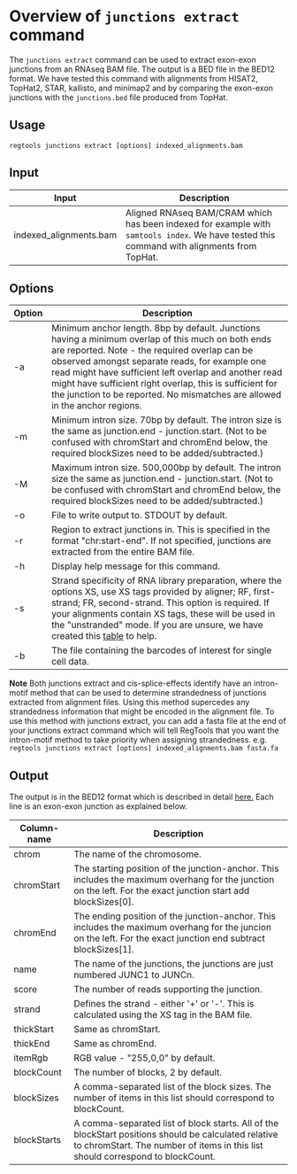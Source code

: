 # Overview of `junctions extract` command

The `junctions extract` command can be used to extract exon-exon junctions from an RNAseq BAM file. The output is a BED file in the BED12 format. We have tested this command with alignments from HISAT2, TopHat2, STAR, kallisto, and minimap2 and by comparing the exon-exon junctions with the `junctions.bed` file produced from TopHat.

## Usage

`regtools junctions extract [options] indexed_alignments.bam`

## Input

| Input                  | Description |
| ------                 | ----------- |
| indexed_alignments.bam | Aligned RNAseq BAM/CRAM which has been indexed for example with `samtools index`. We have tested this command with alignments from TopHat.|

## Options

| Option  | Description |
| ------  | ----------- |
| -a      | Minimum anchor length. 8bp by default. Junctions having a minimum overlap of this much on both ends are reported. Note - the required overlap can be observed amongst separate reads, for example one read might have sufficient left overlap and another read might have sufficient right overlap, this is sufficient for the junction to be reported. No mismatches are allowed in the anchor regions.|
| -m      | Minimum intron size. 70bp by default. The intron size is the same as junction.end - junction.start. (Not to be confused with chromStart and chromEnd below, the required blockSizes need to be added/subtracted.)|
| -M      | Maximum intron size. 500,000bp by default. The intron size the same as junction.end - junction.start. (Not to be confused with chromStart and chromEnd below, the required blockSizes need to be added/subtracted.)|
| -o      | File to write output to. STDOUT by default.|
| -r      | Region to extract junctions in. This is specified in the format "chr:start-end". If not specified, junctions are extracted from the entire BAM file.|
| -h      | Display help message for this command.|
| -s      | Strand specificity of RNA library preparation, where the options XS, use XS tags provided by aligner; RF, first-strand; FR, second-strand. This option is required. If your alignments contain XS tags, these will be used in the "unstranded" mode. If you are unsure, we have created this [table](https://rnabio.org/module-09-appendix/0009/12/01/StrandSettings/) to help.
| -b    |    The file containing the barcodes of interest for single cell data.    |

**Note** Both junctions extract and cis-splice-effects identify have an intron-motif method that can be used to determine strandedness of junctions extracted from alignment files. Using this method supercedes any strandedness information that might be encoded in the alignment file. To use this method with junctions extract, you can add a fasta file at the end of your junctions extract command which will tell RegTools that you want the intron-motif method to take priority when assigning strandedness. e.g. `regtools junctions extract [options] indexed_alignments.bam fasta.fa`

## Output

The output is in the BED12 format which is described in detail [here.](https://genome.ucsc.edu/FAQ/FAQformat.html#format1) Each line is an exon-exon junction as explained below.

| Column-name       | Description |
| -----------       | ----------- |
| chrom | The name of the chromosome.
| chromStart | The starting position of the junction-anchor. This includes the maximum overhang for the junction on the left. For the exact junction start add blockSizes[0].
| chromEnd | The ending position of the junction-anchor. This includes the maximum overhang for the juncion on the left. For the exact junction end subtract blockSizes[1].
| name | The name of the junctions, the junctions are just numbered JUNC1 to JUNCn.
| score | The number of reads supporting the junction.
| strand | Defines the strand - either '+' or '-'. This is calculated using the XS tag in the BAM file.
| thickStart | Same as chromStart.
| thickEnd | Same as chromEnd.
| itemRgb | RGB value - "255,0,0" by default.
| blockCount | The number of blocks, 2 by default.
| blockSizes | A comma-separated list of the block sizes. The number of items in this list should correspond to blockCount.
| blockStarts | A comma-separated list of block starts. All of the blockStart positions should be calculated relative to chromStart. The number of items in this list should correspond to blockCount.
